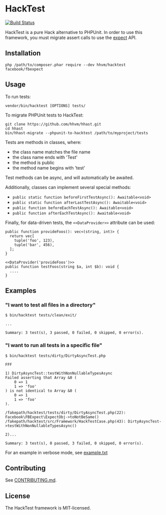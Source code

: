 # HackTest

[![Build Status](https://travis-ci.org/hhvm/hacktest.svg?branch=master)](https://travis-ci.org/hhvm/hacktest)

HackTest is a pure Hack alternative to PHPUnit. In order to use this framework, you must migrate assert calls to use the [expect](https://github.com/hhvm/fbexpect) API.

## Installation

```
php /path/to/composer.phar require --dev hhvm/hacktest facebook/fbexpect
```

## Usage

To run tests:

```
vendor/bin/hacktest [OPTIONS] tests/
```

To migrate PHPUnit tests to HackTest:

```
git clone https://github.com/hhvm/hhast.git
cd hhast
bin/hhast-migrate --phpunit-to-hacktest /path/to/myproject/tests
```

Tests are methods in classes, where:
- the class name matches the file name
- the class name ends with 'Test'
- the method is public
- the method name begins with 'test'

Test methods can be async, and will automatically be awaited.

Additionally, classes can implement several special methods:

- `public static function beforeFirstTestAsync(): Awaitable<void>`
- `public static function afterLastTestAsync(): Awaitable<void>`
- `public function beforeEachTestAsync(): Awaitable<void>`
- `public function afterEachTestAsync(): Awaitable<void>`

Finally, for data-driven tests, the `<<DataProvider>>` attribute can be used:

```Hack
public function provideFoos(): vec<(string, int)> {
  return vec[
    tuple('foo', 123),
    tuple('bar', 456),
  ];
}

<<DataProvider('provideFoos')>>
public function testFoos(string $a, int $b): void {
  ....
}
```

## Examples

### "I want to test all files in a directory"
```
$ bin/hacktest tests/clean/exit/

...

Summary: 3 test(s), 3 passed, 0 failed, 0 skipped, 0 error(s).
```

### "I want to run all tests in a specific file"

```
$ bin/hacktest tests/dirty/DirtyAsyncTest.php

FFF

1) DirtyAsyncTest::testWithNonNullableTypesAsync
Failed asserting that Array &0 (
    0 => 1
    1 => 'foo'
) is not identical to Array &0 (
    0 => 1
    1 => 'foo'
).

/fakepath/hacktest/tests/dirty/DirtyAsyncTest.php(22): Facebook\FBExpect\ExpectObj->toNotBeSame()
/fakepath/hacktest/src/Framework/HackTestCase.php(43): DirtyAsyncTest->testWithNonNullableTypesAsync()

2)...

Summary: 3 test(s), 0 passed, 3 failed, 0 skipped, 0 error(s).
```

For an example in verbose mode, see [example.txt](example.txt)

## Contributing

See [CONTRIBUTING.md](CONTRIBUTING.md).

## License

The HackTest framework is MIT-licensed.
